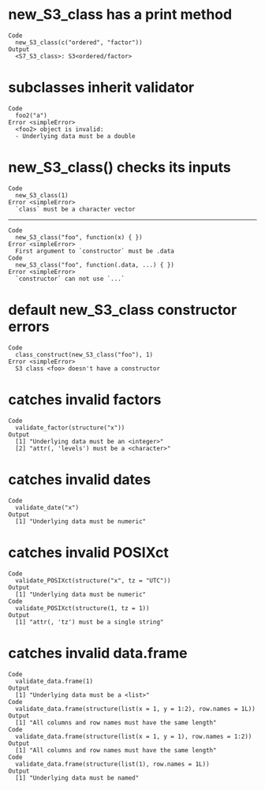 # new_S3_class has a print method

    Code
      new_S3_class(c("ordered", "factor"))
    Output
      <S7_S3_class>: S3<ordered/factor>

# subclasses inherit validator

    Code
      foo2("a")
    Error <simpleError>
      <foo2> object is invalid:
      - Underlying data must be a double

# new_S3_class() checks its inputs

    Code
      new_S3_class(1)
    Error <simpleError>
      `class` must be a character vector

---

    Code
      new_S3_class("foo", function(x) { })
    Error <simpleError>
      First argument to `constructor` must be .data
    Code
      new_S3_class("foo", function(.data, ...) { })
    Error <simpleError>
      `constructor` can not use `...`

# default new_S3_class constructor errors

    Code
      class_construct(new_S3_class("foo"), 1)
    Error <simpleError>
      S3 class <foo> doesn't have a constructor

# catches invalid factors

    Code
      validate_factor(structure("x"))
    Output
      [1] "Underlying data must be an <integer>"
      [2] "attr(, 'levels') must be a <character>"

# catches invalid dates

    Code
      validate_date("x")
    Output
      [1] "Underlying data must be numeric"

# catches invalid POSIXct

    Code
      validate_POSIXct(structure("x", tz = "UTC"))
    Output
      [1] "Underlying data must be numeric"
    Code
      validate_POSIXct(structure(1, tz = 1))
    Output
      [1] "attr(, 'tz') must be a single string"

# catches invalid data.frame

    Code
      validate_data.frame(1)
    Output
      [1] "Underlying data must be a <list>"
    Code
      validate_data.frame(structure(list(x = 1, y = 1:2), row.names = 1L))
    Output
      [1] "All columns and row names must have the same length"
    Code
      validate_data.frame(structure(list(x = 1, y = 1), row.names = 1:2))
    Output
      [1] "All columns and row names must have the same length"
    Code
      validate_data.frame(structure(list(1), row.names = 1L))
    Output
      [1] "Underlying data must be named"
